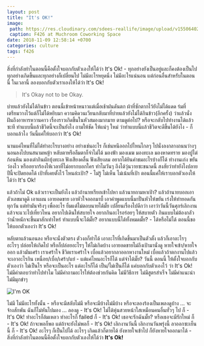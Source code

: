 ```yaml
---
layout: post
title: "It's OK!"
image:
 path: https://res.cloudinary.com/sdees-reallife/image/upload/v1550640295/FB_IMG_1537780738902.jpg
 caption: F426 at Muchroom Coworking Space
date: 2018-11-09 12:58:14 +0700
categories: culture
tags: f426
---
```

สิ่งที่กำลังทำในตอนนี้คือตั้งใจบอกกับตัวเองให้ได้ว่า It's Ok! - ทุกอย่างยังเป็นอยู่และก็คงต้องเป็นไป ทุกอย่างเกิดขึ้นและทุกอย่างก็เปลี่ยนไป ไม่มีอะไรหยุดนิ่ง ไม่มีอะไรแน่นอน แต่ก่อนอื่นสำหรับในตอนนี้ ในเวลานี้ ลองบอกกับตัวเราเองให้ได้ว่า It's Ok!

> It's Okay not to be Okay.

บ่ายแล้วยังไม่ได้กินข้าว ตอนนี้เข้าหน้าหนาวแต่เมื่อเช้าฝนดันตก ผ้าที่ซักตากไว้ยังไม่ได้แดด ร่มที่เตรียมวางไว้แต่ก็ไม่ได้หยิบมา ความคิดวนเวียนกลับมาที่บ่ายแล้วยังไม่ได้กินข้าว(อีกครั้ง) ว่าแล้วนั่งฝันถึงอาหารหวานคาว เรื่องราวเกิดขึ้นในหัวสมองมากมาย ตามดูต่อไป? หรือจะกลับไปทำงานได้แล้วซะที ทำแบบนี้แล้วชีวิตนี้จะเป็นยังไง ถามให้ชัด ให้แน่ๆ ใหม่ ว่าทำแบบนี้แล้วชีวิตจะดีขึ้นได้ยังไง - ก็บอกแล้วไง วันนี้แค่ให้บอกว่า It's Ok!

นานแค่ไหนที่ไม่ได้ทำอะไรบางอย่าง อย่างเช่นอะไร ก็เช่นหนีออกไปไหนไกลๆ ไปนั่งลงกลางถนนว่างๆ นอนลงไปบนสนามหญ้า หลับตาหรือลืมตาก็จำไม่ได้ มองฟ้า มองเมฆ มองทะเล มองหาดทราย มองปูไต่ก้อนหิน มองเต่ากินผักบุ้งทะเล ฟังเสียงคลื่น ฟังเสียงลม อยากได้ยินคำชมอะไรบ้างก็ได้ ทำงานเก่ง ขยัน ว่องไว หรืออยากร้องไห้เวลาที่ไม่อยากบอกใคร ทำไมวันๆ ถึงได้วุ่นวายซะขนาดนี้ สงสัยว่าทำยังไงปลายปีนี้จะปิดยอดได้ เป้าที่เคยตั้งไว้ ไหนล่ะเป้า? - ไม่รู้ ไม่เห็น ไม่เน้นที่เป้า ตอนนี้แค่ให้เราบอกตัวเองให้ได้ว่า It's Ok!

แล้วถ้าไม่ Ok แล้วเราจะเป็นยังไง แล้วถ้านายเรียกเข้าไปหา แล้วนายถามหาเป้า? แล้วถ้านายบอกเอาตัวเลขมาดูดิ เอาแผน เอายอดขาย เอาหัวใจออกมาบี้ เอาคำพูดแบบนี้มาปั่นหัวให้ขยัน เร่งให้ทำยอดกันทุกวัน แต่ทำมันจริงๆ เพื่ออะไร ยิ้มแต่ไม่ตอบนายได้มั๊ย เปลี่ยนเรื่องไปดีกว่า เอาว่าวันนี้วันศุกร์เลิกงานแล้วจะแวะไปเที่ยวไหน อยากไปเดินให้สบายใจ อยากกินอะไรอร่อยๆ ให้สบายตัว กินแบบไม่ต้องกลัวว่าน้ำหนักจะขึ้นมาสักเท่าไหร่ ทำแบบนี้จะได้มั๊ย? อยากแบบนี้ได้ทั้งหมดมั๊ย? - ได้หรือไม่ได้ ตอนนี้ขอให้บอกตัวเองว่า It's Ok!

หลับตาแล้วนอนลง หรือจะนั่งตัวตรง ตัวงอก็ทำได้ เอาอะไรที่เกิดขึ้นมาเป็นตัวตั้ง แล้วก็เอาอะไรๆ อะไรๆ ปล่อยให้เกิดไป หรือก็ปล่อยอะไรๆ ให้ไม่เกิดบ้าง เอายอดขายไม่ถึงเป้ามานั่งดู หายใจเข้า/หายใจออก แล้วมันเศร้า เราเศร้าใจ ชีวิตเราเศร้าใจ เบื่อแล้วอยากลาออกหางานใหม่ เบื่อแล้วถ้าตกงานไปแล้วจะเอาอะไรกิน เหนื่อย/เบื่อ/เศร้า/แย่ - แต่แค่ไหนอะไรก็ได้ แต่จำได้มั๊ย? วันนี้ ตอนนี้ ให้ตั้งใจบอกกับตัวเองว่า ไม่เป็นไร หรือจะเป็นอะไร แต่อะไรก็ได้ เป็น/ไม่เป็นก็ได้ แค่บอกกับตัวเองไว้ ว่า It's Ok! ไม่มีคำตอบว่าทำไปทำไม ไม่มีคำถามอะไรให้ต้องช่วยกันคิด ไม่มีวิธีการ ไม่มีสูตรสำเร็จ ไม่มีคำแนะนำ ไม่มีมุกขำๆ

![I'm OK](https://res.cloudinary.com/sdees-reallife/image/upload/c_scale,w_300/v1541747750/12747508325_f612ded243_z.jpg)

ไม่มี ไม่มีอะไรทั้งนั้น - หรือจะมีสลับไม่มี หรือจะมีบ้างไม่มีบ้าง หรือจะลองร้องเป็นเพลงดูบ้าง ... จะจ้างสักพัน ฉันก็ไม่หันไปมอง ... ลองดู - It's Ok! ไม่ได้หุ่นสวยหน้าใสเหมือนคนอื่นทั่วๆ ไป ก็ - It's Ok! ทำอะไรก็ล้มเหลว ทำอะไรก็ failed ก็ - It's Ok! เธอจะรักฉันมั๊ย? หรือเธอจะมีรักใหม่ ก็ - It's Ok! ถ้าจะพอก็พอ แต่ถ้าจะยังไม่พอก็ - It's Ok! เลิกงานวันนี้ เลิกงานวันพรุ่งนี้ ลาออกซะเย็นนี้ ก็ - It's Ok! อะไรๆ ก็เป็นไปได้ อะไรๆ เกิดแล้วก็ตายได้ ยังหายใจเข้าไป ก็ยังหายใจออกมาได้ - สิ่งที่กำลังทำในตอนนี้คือตั้งใจบอกกับตัวเองให้ได้ว่า **It's Ok!**
